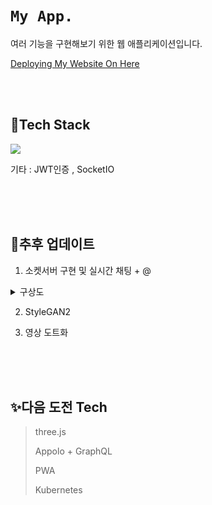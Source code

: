 # `My App.`

여러 기능을 구현해보기 위한 웹 애플리케이션입니다.

<a href="http://myapp.dayfly.kr">Deploying My Website On Here</a>

<br />
<br />

## 👀Tech Stack

<img src="https://github.com/MoonGGit/source/blob/main/Layer%2011.jpg?raw=true"  />

<br />

기타 : JWT인증 , SocketIO

<br />
<br />
<br />

## 🔨추후 업데이트

1. 소켓서버 구현 및 실시간 채팅 + @
<details>
    <summary>구상도</summary>
    <img src="https://github.com/MoonGGit/source/blob/main/Layer%201mm.jpg?raw=true" />
</details>

2. StyleGAN2

3. 영상 도트화

<br />
<br />
<br />

## ✨다음 도전 Tech

> three.js
>
> Appolo + GraphQL
>
> PWA
>
> Kubernetes

<br />
<br />
